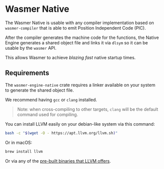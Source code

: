# Wasmer Native

The Wasmer Native is usable with any compiler implementation
based on `wasmer-compiler` that is able to emit Position Independent
Code (PIC).

After the compiler generates the machine code for the functions, the
Native Engine generates a shared object file and links it via `dlsym`
so it can be usable by the `wasmer` API.

This allows Wasmer to achieve *blazing fast* native startup times.

## Requirements

The `wasmer-engine-native` crate requires a linker available on your
system to generate the shared object file.

We recommend having `gcc` or `clang` installed.

> Note: when cross-compiling to other targets, `clang` will be the
> default command used for compiling.

You can install LLVM easily on your debian-like system via this command:

```bash
bash -c "$(wget -O - https://apt.llvm.org/llvm.sh)"
```

Or in macOS:

```bash
brew install llvm
```

Or via any of the [pre-built binaries that LLVM offers](https://releases.llvm.org/download.html).
